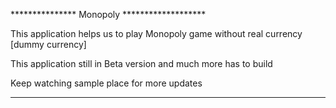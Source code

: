 
*************** Monopoly *******************

This application helps us to play Monopoly game without real currency [dummy currency]

This application still in Beta version and much more has to build

Keep watching sample place for more updates

**********************************************